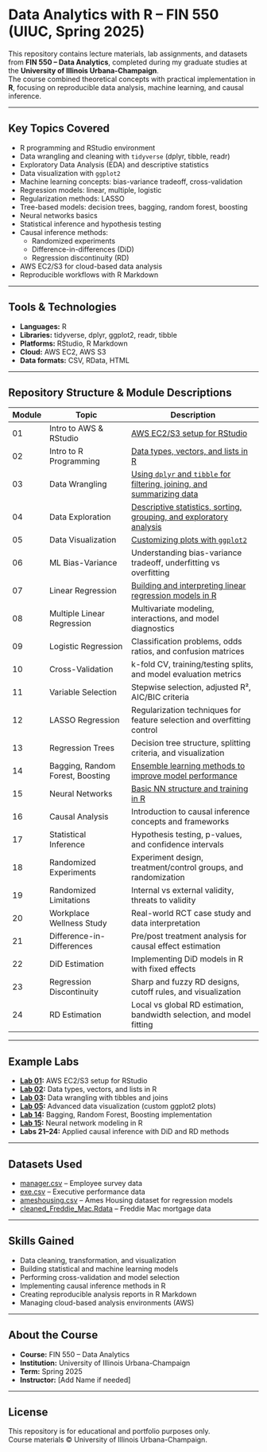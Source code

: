 # Data Analytics with R – FIN 550 (UIUC, Spring 2025)

This repository contains lecture materials, lab assignments, and datasets from **FIN 550 – Data Analytics**, completed during my graduate studies at the **University of Illinois Urbana-Champaign**.  
The course combined theoretical concepts with practical implementation in **R**, focusing on reproducible data analysis, machine learning, and causal inference.

---

## Key Topics Covered
- R programming and RStudio environment
- Data wrangling and cleaning with `tidyverse` (dplyr, tibble, readr)
- Exploratory Data Analysis (EDA) and descriptive statistics
- Data visualization with `ggplot2`
- Machine learning concepts: bias-variance tradeoff, cross-validation
- Regression models: linear, multiple, logistic
- Regularization methods: LASSO
- Tree-based models: decision trees, bagging, random forest, boosting
- Neural networks basics
- Statistical inference and hypothesis testing
- Causal inference methods:
  - Randomized experiments
  - Difference-in-differences (DiD)
  - Regression discontinuity (RD)
- AWS EC2/S3 for cloud-based data analysis
- Reproducible workflows with R Markdown

---

## Tools & Technologies
- **Languages:** R  
- **Libraries:** tidyverse, dplyr, ggplot2, readr, tibble  
- **Platforms:** RStudio, R Markdown  
- **Cloud:** AWS EC2, AWS S3  
- **Data formats:** CSV, RData, HTML  

---

## Repository Structure & Module Descriptions

| Module | Topic | Description |
|--------|-------|-------------|
| 01 | Intro to AWS & RStudio | [AWS EC2/S3 setup for RStudio](labs/lab-01-instructions.html) |
| 02 | Intro to R Programming | [Data types, vectors, and lists in R](labs/lab-02.html) |
| 03 | Data Wrangling | [Using `dplyr` and `tibble` for filtering, joining, and summarizing data](labs/lecture-03-tryit.Rmd) |
| 04 | Data Exploration | [Descriptive statistics, sorting, grouping, and exploratory analysis](labs/lecture-04-tryit.Rmd) |
| 05 | Data Visualization | [Customizing plots with `ggplot2`](labs/lab-05.Rmd) |
| 06 | ML Bias-Variance | Understanding bias-variance tradeoff, underfitting vs overfitting |
| 07 | Linear Regression | [Building and interpreting linear regression models in R](labs/lecture-07-tryit.Rmd) |
| 08 | Multiple Linear Regression | Multivariate modeling, interactions, and model diagnostics |
| 09 | Logistic Regression | Classification problems, odds ratios, and confusion matrices |
| 10 | Cross-Validation | k-fold CV, training/testing splits, and model evaluation metrics |
| 11 | Variable Selection | Stepwise selection, adjusted R², AIC/BIC criteria |
| 12 | LASSO Regression | Regularization techniques for feature selection and overfitting control |
| 13 | Regression Trees | Decision tree structure, splitting criteria, and visualization |
| 14 | Bagging, Random Forest, Boosting | [Ensemble learning methods to improve model performance](labs/lab-14-instructions.html) |
| 15 | Neural Networks | [Basic NN structure and training in R](labs/lab-15-instructions.html) |
| 16 | Causal Analysis | Introduction to causal inference concepts and frameworks |
| 17 | Statistical Inference | Hypothesis testing, p-values, and confidence intervals |
| 18 | Randomized Experiments | Experiment design, treatment/control groups, and randomization |
| 19 | Randomized Limitations | Internal vs external validity, threats to validity |
| 20 | Workplace Wellness Study | Real-world RCT case study and data interpretation |
| 21 | Difference-in-Differences | Pre/post treatment analysis for causal effect estimation |
| 22 | DiD Estimation | Implementing DiD models in R with fixed effects |
| 23 | Regression Discontinuity | Sharp and fuzzy RD designs, cutoff rules, and visualization |
| 24 | RD Estimation | Local vs global RD estimation, bandwidth selection, and model fitting |

---

## Example Labs
- **[Lab 01](labs/lab-01-instructions.html):** AWS EC2/S3 setup for RStudio  
- **[Lab 02](labs/lab-02.html):** Data types, vectors, and lists in R  
- **[Lab 03](labs/lecture-03-tryit.Rmd):** Data wrangling with tibbles and joins  
- **[Lab 05](labs/lab-05.Rmd):** Advanced data visualization (custom ggplot2 plots)  
- **[Lab 14](labs/lab-14-instructions.html):** Bagging, Random Forest, Boosting implementation  
- **[Lab 15](labs/lab-15-instructions.html):** Neural network modeling in R  
- **Labs 21–24:** Applied causal inference with DiD and RD methods  

---

## Datasets Used
- [manager.csv](datasets/manager.csv) – Employee survey data  
- [exe.csv](datasets/exe.csv) – Executive performance data  
- [ameshousing.csv](datasets/ameshousing.csv) – Ames Housing dataset for regression models  
- [cleaned_Freddie_Mac.Rdata](datasets/cleaned_Freddie_Mac.Rdata) – Freddie Mac mortgage data  

---

## Skills Gained
- Data cleaning, transformation, and visualization  
- Building statistical and machine learning models  
- Performing cross-validation and model selection  
- Implementing causal inference methods in R  
- Creating reproducible analysis reports in R Markdown  
- Managing cloud-based analysis environments (AWS)  

---

## About the Course
- **Course:** FIN 550 – Data Analytics  
- **Institution:** University of Illinois Urbana-Champaign  
- **Term:** Spring 2025  
- **Instructor:** [Add Name if needed]  

---

## License
This repository is for educational and portfolio purposes only.  
Course materials © University of Illinois Urbana-Champaign.
